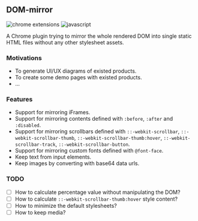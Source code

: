 ## DOM-mirror

![chrome extensions](https://badges.aleen42.com/src/chrome_extensions.svg) ![javascript](https://badges.aleen42.com/src/javascript.svg)

A Chrome plugin trying to mirror the whole rendered DOM into single static HTML files without any other stylesheet assets.

### Motivations

- To generate UI/UX diagrams of existed products.
- To create some demo pages with existed products.
- ...

### Features

- Support for mirroring iFrames.
- Support for mirroring contents defined with `:before`, `:after` and `:disabled`.
- Support for mirroring scrollbars defined with `::-webkit-scrollbar`, `::-webkit-scrollbar-thumb`, `::-webkit-scrollbar-thumb:hover`, `::-webkit-scrollbar-track`, `::-webkit-scrollbar-button`.
- Support for mirroring custom fonts defined with `@font-face`.
- Keep text from input elements.
- Keep images by converting with base64 data urls.

### TODO

- [ ] How to calculate percentage value without manipulating the DOM?
- [ ] How to calculate `::-webkit-scrollbar-thumb:hover` style content?
- [ ] How to minimize the default stylesheets?
- [ ] How to keep media?
